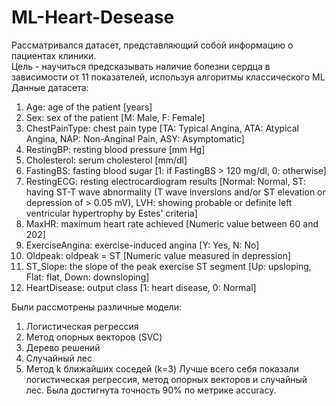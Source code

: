# ML-Heart-Desease
Рассматривался датасет, представляющий собой информацию о пациентах клиники.<br> 
Цель - научиться предсказывать наличие болезни сердца в зависимости от 11 показателей, используя алгоритмы классического ML <br/>
Данные датасета:
1. Age: age of the patient [years]
2. Sex: sex of the patient [M: Male, F: Female]
3. ChestPainType: chest pain type [TA: Typical Angina, ATA: Atypical Angina, NAP: Non-Anginal Pain, ASY: Asymptomatic]
4. RestingBP: resting blood pressure [mm Hg]
5. Cholesterol: serum cholesterol [mm/dl]
6. FastingBS: fasting blood sugar [1: if FastingBS > 120 mg/dl, 0: otherwise]
7. RestingECG: resting electrocardiogram results [Normal: Normal, ST: having ST-T wave abnormality (T wave inversions and/or ST elevation or depression of > 0.05 mV), LVH: showing probable or definite left ventricular hypertrophy by Estes' criteria]
8. MaxHR: maximum heart rate achieved [Numeric value between 60 and 202]
9. ExerciseAngina: exercise-induced angina [Y: Yes, N: No]
10. Oldpeak: oldpeak = ST [Numeric value measured in depression]
11. ST_Slope: the slope of the peak exercise ST segment [Up: upsloping, Flat: flat, Down: downsloping]
12. HeartDisease: output class [1: heart disease, 0: Normal]

Были рассмотрены различные модели:
1. Логистическая регрессия
2. Метод опорных векторов (SVC)
3. Дерево решений
4. Случайный лес
5. Метод k ближайших соседей (k=3)
Лучше всего себя показали логистическая регрессия, метод опорных векторов и случайный лес. Была достигнута точность 90% по метрике accuracy.
